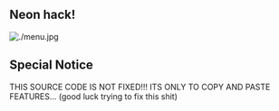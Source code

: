 ## Neon hack!

![./menu.jpg](./menu.jpg)

## Special Notice

THIS SOURCE CODE IS NOT FIXED!!!
ITS ONLY TO COPY AND PASTE FEATURES...
(good luck trying to fix this shit)

